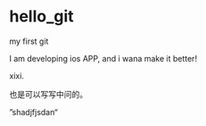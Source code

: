 # hello_git
my first git

I am developing ios APP, and i wana make it better!

xixi.

也是可以写写中问的。

”shadjfjsdan“
